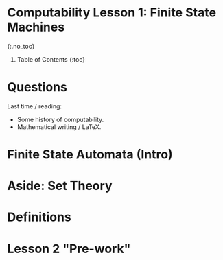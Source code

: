 # Computability Lesson 1: Finite State Machines
{:.no_toc}

1. Table of Contents
{:toc}

# Questions

Last time / reading:

* Some history of computability.
* Mathematical writing / LaTeX.

# Finite State Automata (Intro)

# Aside: Set Theory

# Definitions

# Lesson 2 "Pre-work"

